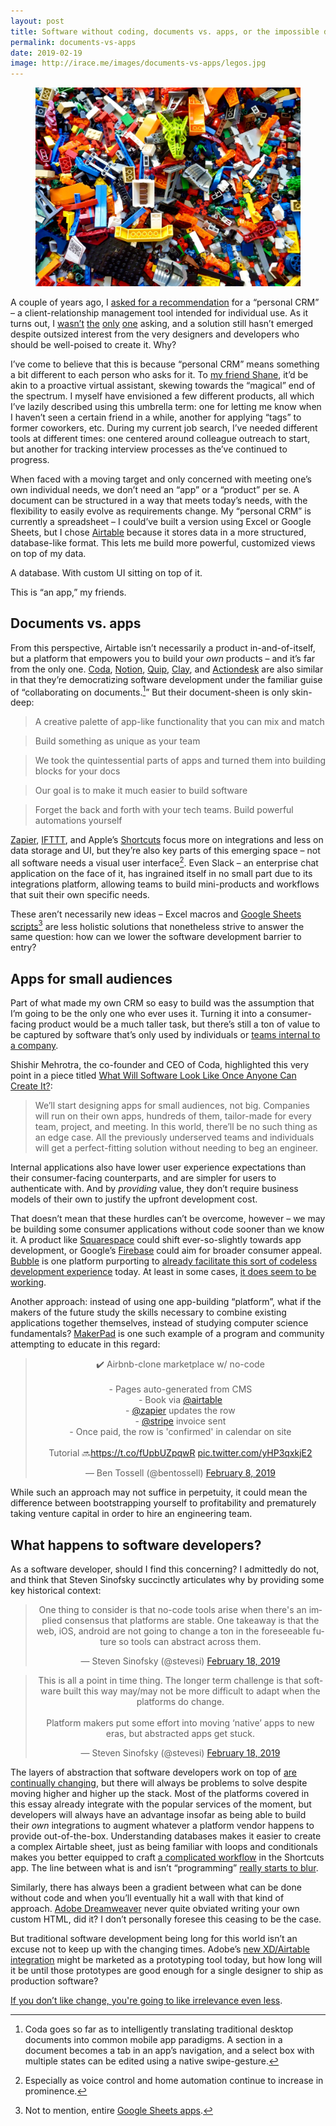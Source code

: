 ```yaml
---
layout: post
title: Software without coding, documents vs. apps, or the impossible dream of the “personal CRM”
permalink: documents-vs-apps
date: 2019-02-19
image: http://irace.me/images/documents-vs-apps/legos.jpg
---
```


<figure>
  <img src="/images/documents-vs-apps/legos.jpg">
</figure>

A couple of years ago, I [asked for a recommendation](https://twitter.com/irace/status/798545010723590144?ref_src=twsrc%5Etfw) for a “personal CRM” – a client-relationship management tool intended for individual use. As it turns out, I [wasn’t](https://twitter.com/nakul/status/1002231482931470338) [the](https://twitter.com/delk/status/1025525171292057600) [only](https://twitter.com/ganeumann/status/1086457913856663552) [one](https://www.producthunt.com/ask/228-what-is-the-best-personal-crm) asking, and a solution still hasn’t emerged despite outsized interest from the very designers and developers who should be well-poised to create it. Why?

I’ve come to believe that this is because “personal CRM” means something a bit different to each person who asks for it. To [my friend Shane](https://twitter.com/ShaneMac/status/1095787850501685249), it’d be akin to a proactive virtual assistant, skewing towards the “magical” end of the spectrum. I myself have envisioned a few different products, all which I’ve lazily described using this umbrella term: one for letting me know when I haven’t seen a certain friend in a while, another for applying “tags” to former coworkers, etc. During my current job search, I’ve needed different tools at different times: one centered around colleague outreach to start, but another for tracking interview processes as the’ve continued to progress.

When faced with a moving target and only concerned with meeting one’s own individual needs, we don’t need an “app” or a “product” per se. A document can be structured in a way that meets today’s needs, with the flexibility to easily evolve as requirements change. My “personal CRM” is currently a spreadsheet – I could’ve built a version using Excel or Google Sheets, but I chose [Airtable](https://airtable.com) because it stores data in a more structured, database-like format. This lets me build more powerful, customized views on top of my data.

A database. With custom UI sitting on top of it.

This is “an app,” my friends.

## Documents vs. apps

From this perspective, Airtable isn’t necessarily a product in-and-of-itself, but a platform that empowers you to build your _own_ products – and it’s far from the only one. [Coda](https://coda.io), [Notion](https://www.notion.so), [Quip](https://quip.com), [Clay](https://clay.run), and [Actiondesk](https://www.actiondesk.io) are also similar in that they’re democratizing software development under the familiar guise of “collaborating on documents.[^1]” But their document-sheen is only skin-deep:

> A creative palette of app-like functionality that you can mix and match

> Build something as unique as your team

> We took the quintessential parts of apps and turned them into building blocks for your docs

> Our goal is to make it much easier to build software

> Forget the back and forth with your tech teams. Build powerful automations yourself

[Zapier](https://zapier.com/), [IFTTT](https://ifttt.com/), and Apple’s [Shortcuts](https://support.apple.com/guide/shortcuts/welcome/ios) focus more on integrations and less on data storage and UI, but they’re also key parts of this emerging space – not all software needs a visual user interface[^2]. Even Slack – an enterprise chat application on the face of it, has ingrained itself in no small part due to its integrations platform, allowing teams to build mini-products and workflows that suit their own specific needs.

These aren’t necessarily new ideas – Excel macros and [Google Sheets scripts](https://www.labnol.org/internet/website-uptime-monitor/21060/)[^3] are less holistic solutions that nonetheless strive to answer the same question: how can we lower the software development barrier to entry?

## Apps for small audiences

Part of what made my own CRM so easy to build was the assumption that I’m going to be the only one who ever uses it. Turning it into a consumer-facing product would be a much taller task, but there’s still a ton of value to be captured by software that’s only used by individuals or [teams internal to a company](https://twitter.com/NatSandman/status/1097853881265020928?ref_src=twsrc%5Etfw).

Shishir Mehrotra, the co-founder and CEO of Coda, highlighted this very point in a piece titled [What Will Software Look Like Once Anyone Can Create It?](https://hbr.org/2019/01/what-will-software-look-like-once-anyone-can-create-it):

> We’ll start designing apps for small audiences, not big. Companies will run on their own apps, hundreds of them, tailor-made for every team, project, and meeting. In this world, there’ll be no such thing as an edge case. All the previously underserved teams and individuals will get a perfect-fitting solution without needing to beg an engineer.

Internal applications also have lower user experience expectations than their consumer-facing counterparts, and are simpler for users to authenticate with. And by _providing_ value, they don’t require business models of their own to justify the upfront development cost.

That doesn’t mean that these hurdles can’t be overcome, however – we may be building some consumer applications without code sooner than we know it. A product like [Squarespace](http://squarespace.com) could shift ever-so-slightly towards app development, or Google’s [Firebase](https://firebase.google.com) could aim for broader consumer appeal. [Bubble](https://bubble.is) is one platform purporting to [already facilitate this sort of codeless development experience](https://techcrunch.com/2018/11/11/bubble-lets-you-create-web-applications-with-no-coding-experience/) today. At least in some cases, [it does seem to be working](https://twitter.com/andupotorac/status/1097786137748353025).

Another approach: instead of using one app-building “platform”, what if the makers of the future study the skills necessary to combine existing applications together themselves, instead of studying computer science fundamentals? [MakerPad](https://www.makerpad.co) is one such example of a program and community attempting to educate in this regard:

<center class="centered-tweet"><blockquote class="twitter-tweet"><p lang="en" dir="ltr">✔️ Airbnb-clone marketplace w/ no-code<br><br>- Pages auto-generated from CMS<br>- Book via <a href="https://twitter.com/airtable?ref_src=twsrc%5Etfw">@airtable</a> <br>- <a href="https://twitter.com/zapier?ref_src=twsrc%5Etfw">@zapier</a> updates the row<br>- <a href="https://twitter.com/stripe?ref_src=twsrc%5Etfw">@stripe</a> invoice sent<br>- Once paid, the row is &#39;confirmed&#39; in calendar on site<br><br>Tutorial 🔜<a href="https://t.co/fUpbUZpqwR">https://t.co/fUpbUZpqwR</a> <a href="https://t.co/yHP3qxkjE2">pic.twitter.com/yHP3qxkjE2</a></p>&mdash; Ben Tossell (@bentossell) <a href="https://twitter.com/bentossell/status/1093921136419713026?ref_src=twsrc%5Etfw">February 8, 2019</a></blockquote> <script async src="https://platform.twitter.com/widgets.js" charset="utf-8"></script></center>

While such an approach may not suffice in perpetuity, it could mean the difference between bootstrapping yourself to profitability and prematurely taking venture capital in order to hire an engineering team.

## What happens to software developers?

As a software developer, should I find this concerning? I admittedly do not, and think that Steven Sinofsky succinctly articulates why by providing some key historical context:

<center class="centered-tweet"><blockquote class="twitter-tweet" data-lang="en"><p lang="en" dir="ltr">One thing to consider is that no-code tools arise when there&#39;s an implied consensus that platforms are stable. One takeaway is that the web, iOS, android are not going to change a ton in the foreseeable future so tools can abstract across them.</p>&mdash; Steven Sinofsky (@stevesi) <a href="https://twitter.com/stevesi/status/1097564918939758592?ref_src=twsrc%5Etfw">February 18, 2019</a></blockquote> <script async src="https://platform.twitter.com/widgets.js" charset="utf-8"></script></center>

<center class="centered-tweet"><blockquote class="twitter-tweet" data-conversation="none" data-lang="en"><p lang="en" dir="ltr">This is all a point in time thing. The longer term challenge is that software built this way may/may not be more difficult to adapt when the platforms do change.<br><br>Platform makers put some effort into moving ‘native’ apps to new eras, but abstracted apps get stuck.</p>&mdash; Steven Sinofsky (@stevesi) <a href="https://twitter.com/stevesi/status/1097588258412802049?ref_src=twsrc%5Etfw">February 18, 2019</a></blockquote> <script async src="https://platform.twitter.com/widgets.js" charset="utf-8"></script></center>

The layers of abstraction that software developers work on top of [are continually changing](https://twitter.com/btaylor/status/1097592086998614016), but there will always be problems to solve despite moving higher and higher up the stack. Most of the platforms covered in this essay already integrate with the popular services of the moment, but developers will always have an advantage insofar as being able to build their _own_ integrations to augment whatever a platform vendor happens to provide out-of-the-box. Understanding databases makes it easier to create a complex Airtable sheet, just as being familiar with loops and conditionals makes you better equipped to craft [a complicated workflow](https://www.macstories.net/tag/shortcuts/) in the Shortcuts app. The line between what is and isn’t “programming” [really starts to blur](https://twitter.com/viticci/status/840322224708026369).

Similarly, there has always been a gradient between what can be done without code and when you’ll eventually hit a wall with that kind of approach. [Adobe Dreamweaver](https://en.wikipedia.org/wiki/Adobe_Dreamweaver) never quite obviated writing your own custom HTML, did it? I don’t personally foresee this ceasing to be the case.

But traditional software development being long for this world isn’t an excuse not to keep up with the changing times. Adobe’s [new XD/Airtable integration](https://support.airtable.com/hc/en-us/articles/360009887334-Airtable-for-Adobe-XD) might be marketed as a prototyping tool today, but how long will it be until those prototypes are good enough for a single designer to ship as production software?

[If you don’t like change, you're going to like irrelevance even less](https://en.wikiquote.org/wiki/Eric_Shinseki).

[^1]: Coda goes so far as to intelligently translating traditional desktop documents into common mobile app paradigms. A section in a document becomes a tab in an app’s navigation, and a select box with multiple states can be edited using a native swipe-gesture.
[^2]: Especially as voice control and home automation continue to increase in prominence.
[^3]: Not to mention, entire [Google Sheets apps](https://www.labnol.org/internet/website-uptime-monitor/21060/).
